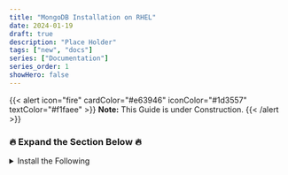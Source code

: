 ```yaml
---
title: "MongoDB Installation on RHEL"
date: 2024-01-19
draft: true
description: "Place Holder"
tags: ["new", "docs"]
series: ["Documentation"]
series_order: 1
showHero: false
---
```


{{< alert icon="fire" cardColor="#e63946" iconColor="#1d3557" textColor="#f1faee" >}}
**Note:** This Guide is under Construction.
{{< /alert >}}

### 🔥 Expand the Section Below 🔥
<details>

<summary>Install the Following</summary>

### You can add a header

```bash
yum install libnsl* -y
yum install -y bc    
yum install -y binutils
yum install -y compat-libcap1
yum install -y compat-libstdc++-33
yum install -y dtrace-utils
yum install -y elfutils-libelf
yum install -y elfutils-libelf-devel
yum install -y fontconfig-devel
yum install -y glibc
yum install -y glibc-devel
yum install -y ksh
yum install -y libaio
yum install -y libaio-devel
yum install -y libdtrace-ctf-devel
yum install -y libXrender
yum install -y libXrender-devel
yum install -y libX11
yum install -y libXau
yum install -y libXi
yum install -y libXtst
yum install -y libgcc
yum install -y librdmacm-devel
yum install -y libstdc++
yum install -y libstdc++-devel
yum install -y libxcb
yum install -y make
yum install -y net-tools # Clusterware
yum install -y nfs-utils # ACFS
yum install -y python # ACFS
yum install -y python-configshell # ACFS
yum install -y python-rtslib # ACFS
yum install -y python-six # ACFS
yum install -y targetcli # ACFS
yum install -y smartmontools
yum install -y sysstat
```

</details>